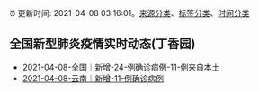 :alarm_clock: 更新时间: 2021-04-08 03:16:01。[来源分类](../README.md)、[标签分类](../TAGS.md)、[时间分类](../TIMELINE.md)

## 全国新型肺炎疫情实时动态(丁香园)




- [2021-04-08-全国｜新增-24-例确诊病例-11-例来自本土](http://app.cctv.com/special/cportal/detail/arti/index.html?id=ArtirmqL4Cn4PGi3aLKPSJ7L210408&isfromapp=1) 
- [2021-04-08-云南｜新增-11-例确诊病例](http://ynswsjkw.yn.gov.cn/wjwWebsite/web/doc/UU161784199066767519) 